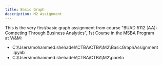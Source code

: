 ```yaml
---
title: Basic Graph
description: M2 Assignment
---
```


This is the very first/basic graph assignment from course "BUAD 5112 (AA): Competing Through Business Analytics", 1st Course in the MSBA Program at W&M:

- C:\\Users\\mohammed.shehadeh\\CTBA\\CTBA\\M2\\BasicGraphAssignment.ipynb
- C:\\Users\\mohammed.shehadeh\\CTBA\\CTBA\\M2\\pareto
